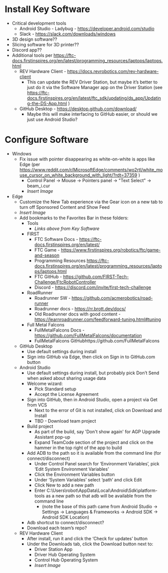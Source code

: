 # Install Key Software
* Critical development tools
  * Android Studio - Ladybug - https://developer.android.com/studio
  * Slack - https://slack.com/downloads/windows 
* 3D design software??
* Slicing software for 3D printer??
* Discord app??
* Additional tools per https://ftc-docs.firstinspires.org/en/latest/programming_resources/laptops/laptops.html 
  * REV Hardware Client - https://docs.revrobotics.com/rev-hardware-client 
    * This can update the REV Driver Station, but maybe it’s better to just do it via the Software Manager app on the Driver Station (see https://ftc-docs.firstinspires.org/en/latest/ftc_sdk/updating/ds_app/Updating-the-DS-App.html )
  * GitHub Desktop - https://desktop.github.com/download/ 
    * Maybe this will make interfacing to GitHub easier, or should we just use Android Studio?

# Configure Software
* Windows
  * Fix issue with pointer disappearing as white-on-white is apps like Edge (per https://www.reddit.com/r/MicrosoftEdge/comments/wo2rtl/white_mouse_cursor_on_white_background_with_light/?rdt=37359 )
    * Control Panel -> Mouse -> Pointers panel ->  "Text Select" -> beam_i.cur
    * *Insert Image*
* Edge
  * Customize the New Tab experience via the Gear icon on a new tab to turn off Sponsored Content and Show Feed
  * *Insert Image*
  * Add bookmarks to the Favorites Bar in these folders:
    * Tools
      * *Links above from Key Software*
    * FIRST
      * FTC Software Docs - https://ftc-docs.firstinspires.org/en/latest/ 
      * FTC Game - https://www.firstinspires.org/robotics/ftc/game-and-season 
      * Programming Resources https://ftc-docs.firstinspires.org/en/latest/programming_resources/laptops/laptops.html 
      * FTC GitHub - https://github.com/FIRST-Tech-Challenge/FtcRobotController 
      * Discord - https://discord.com/invite/first-tech-challenge 
    * RoadRunner
      * Roadrunner SW - https://github.com/acmerobotics/road-runner 
      * Roadrunner docs - https://rr.brott.dev/docs/ 
      * Old Roadrunner docs with good content - https://learnroadrunner.com/feedforward-tuning.html#tuning 
    * Full Metal Falcons
      * FullMetalFalcons Docs - https://github.com/FullMetalFalcons/documentation
      * FullMetalFalcons GitHubhttps://github.com/FullMetalFalcons 
  * GitHub Desktop
    * Use default settings during install
    * Sign into GitHub via Edge, then click on Sign in to GitHub.com button
  * Android Studio
    * Use default settings during install, but probably pick Don’t Send when asked about sharing usage data
    * Welcome wizard:
      * Pick Standard setup
      * Accept the License Agreement
    * Sign into GitHub, then in Android Studio, open a project via Get from VCS
      * Next to the error of Git is not installed, click on Download and Install
      * TBD - Download team project
    * Build project
      * As part of the build, say 'Don't show again' for AGP Upgrade Assistant pop-up
      * Expand TeamCode section of the project and click on the hammer in the top right of the app to build
    * Add ADB to the path so it is available from the command line (for connect/disconnect)
      * Under Control Panel search for ‘Environment Variables’, pick ‘Edit System Environment Variables’
      * Click the Environment Variables button
      * Under ‘System Variables’ select ‘path’ and click Edit
      * Click New to add a new path
      * Enter C:\Users\robot\AppData\Local\Android\Sdk\platform-tools as a new path so that adb will be available from the command line
        * (note the base of this path came from Android Studio -> Settings -> Languages & Frameworks -> Android SDK -> Android SDK Location)
    * Adb shortcut to connect/disconnect?
    * Download each team’s repo?
  * REV Hardware Client
    * After install, run it and click the ‘Check for updates’ button
    * Under the Downloads tab, click the Download button next to:
      * Driver Station App
      * Driver Hub Operating System
      * Control Hub Operating System
      * *Insert Image*
